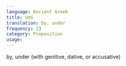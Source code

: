 ```yaml
---
language: Ancient Greek
title: ὑπό
translation: by, under
frequency: 23
category: Preposition
usage: 
---
```

by, under (with genitive, dative, or accusative)